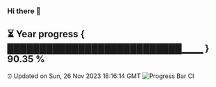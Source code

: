 ### Hi there 👋
⏳ Year progress { ███████████████████████████▁▁▁ } 90.35 %
---
⏰ Updated on Sun, 26 Nov 2023 18:16:14 GMT
![Progress Bar CI](https://github.com/liununu/liununu/workflows/Progress%20Bar%20CI/badge.svg)
